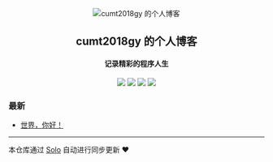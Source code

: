 <p align="center"><img alt="cumt2018gy 的个人博客" src="https://static.b3log.org/images/brand/solo-32.png"></p><h2 align="center">
cumt2018gy 的个人博客
</h2>

<h4 align="center">记录精彩的程序人生</h4>
<p align="center"><a title="cumt2018gy 的个人博客" target="_blank" href="https://github.com/cumt2018gy/solo-blog"><img src="https://img.shields.io/github/last-commit/cumt2018gy/solo-blog.svg?style=flat-square&color=FF9900"></a>
<a title="GitHub repo size in bytes" target="_blank" href="https://github.com/cumt2018gy/solo-blog"><img src="https://img.shields.io/github/repo-size/cumt2018gy/solo-blog.svg?style=flat-square"></a>
<a title="Solo Version" target="_blank" href="https://github.com/88250/solo/releases"><img src="https://img.shields.io/badge/solo-3.6.7-f1e05a.svg?style=flat-square&color=blueviolet"></a>
<a title="Hits" target="_blank" href="https://github.com/88250/hits"><img src="https://hits.b3log.org/cumt2018gy/solo-blog.svg"></a></p>

### 最新

* [世界，你好！](https://www.chard9.cn/hello-solo)



---

本仓库通过 [Solo](https://github.com/88250/solo) 自动进行同步更新 ❤️ 